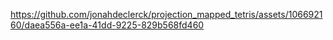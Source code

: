 https://github.com/jonahdeclerck/projection_mapped_tetris/assets/106692160/daea556a-ee1a-41dd-9225-829b568fd460

